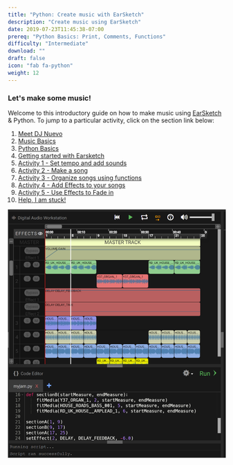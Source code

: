 ```yaml
---
title: "Python: Create music with EarSketch"
description: "Create music using EarSketch"
date: 2019-07-23T11:45:38-07:00
prereq: "Python Basics: Print, Comments, Functions"
difficulty: "Intermediate"
download: ""
draft: false
icon: "fab fa-python"
weight: 12
---
```


### Let's make some music!

Welcome to this introductory guide on how to make music using
[EarSketch](https://en.wikipedia.org/wiki/EarSketch) & Python. To jump to a particular activity, click on the section link below:

1. [Meet DJ Nuevo](1-meet-dj-nuevo)
2. [Music Basics](2-music-basics)
3. [Python Basics](3-python-basics)
4. [Getting started with Earsketch](4-getting-started-earsketch)
5. [Activity 1 - Set tempo and add sounds](5-activity-1-set-tempo-add-sounds)
6. [Activity 2 - Make a song](6-activity-2-make-a-song)
7. [Activity 3 - Organize songs using functions](7-activity-3-organize-songs-using-functions)
8. [Activity 4 - Add Effects to your songs](8-activity-4-add-effects-to-your-songs)
9. [Activity 5 - Use Effects to Fade in](9-activity-5-use-effects-to-fade-in)
10. [Help, I am stuck!](10-help)

![Cannot load image: earsketch-play-overview](img/screenshot-overview.png?classes=border,shadow)
